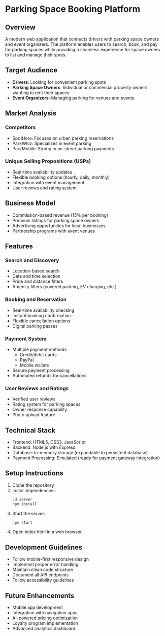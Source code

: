 # Parking Space Booking Platform

## Overview
A modern web application that connects drivers with parking space owners and event organizers. The platform enables users to search, book, and pay for parking spaces while providing a seamless experience for space owners to list and manage their spots.

## Target Audience
- **Drivers**: Looking for convenient parking spots
- **Parking Space Owners**: Individual or commercial property owners wanting to rent their spaces
- **Event Organizers**: Managing parking for venues and events

## Market Analysis
### Competitors
- SpotHero: Focuses on urban parking reservations
- ParkWhiz: Specializes in event parking
- ParkMobile: Strong in on-street parking payments

### Unique Selling Propositions (USPs)
- Real-time availability updates
- Flexible booking options (hourly, daily, monthly)
- Integration with event management
- User reviews and rating system

## Business Model
- Commission-based revenue (15% per booking)
- Premium listings for parking space owners
- Advertising opportunities for local businesses
- Partnership programs with event venues

## Features

### Search and Discovery
- Location-based search
- Date and time selection
- Price and distance filters
- Amenity filters (covered parking, EV charging, etc.)

### Booking and Reservation
- Real-time availability checking
- Instant booking confirmation
- Flexible cancellation options
- Digital parking passes

### Payment System
- Multiple payment methods
  - Credit/debit cards
  - PayPal
  - Mobile wallets
- Secure payment processing
- Automated refunds for cancellations

### User Reviews and Ratings
- Verified user reviews
- Rating system for parking spaces
- Owner response capability
- Photo upload feature

## Technical Stack
- Frontend: HTML5, CSS3, JavaScript
- Backend: Node.js with Express
- Database: In-memory storage (expandable to persistent database)
- Payment Processing: Simulated (ready for payment gateway integration)

## Setup Instructions
1. Clone the repository
2. Install dependencies:
   ```bash
   cd server
   npm install
   ```
3. Start the server:
   ```bash
   npm start
   ```
4. Open index.html in a web browser

## Development Guidelines
- Follow mobile-first responsive design
- Implement proper error handling
- Maintain clean code structure
- Document all API endpoints
- Follow accessibility guidelines

## Future Enhancements
- Mobile app development
- Integration with navigation apps
- AI-powered pricing optimization
- Loyalty program implementation
- Advanced analytics dashboard
